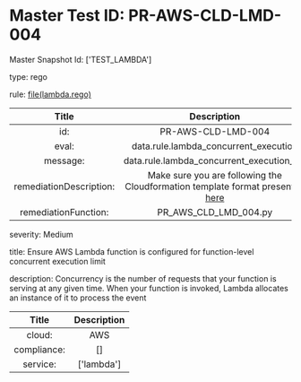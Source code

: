 



# Master Test ID: PR-AWS-CLD-LMD-004


Master Snapshot Id: ['TEST_LAMBDA']

type: rego

rule: [file(lambda.rego)]  
  
  
  
  

|Title|Description|
| :---: | :---: |
|id: |PR-AWS-CLD-LMD-004|
|eval: |data.rule.lambda_concurrent_execution|
|message: |data.rule.lambda_concurrent_execution_err|
|remediationDescription: |Make sure you are following the Cloudformation template format presented <a href='https://docs.aws.amazon.com/AWSCloudFormation/latest/UserGuide/aws-resource-lambda-function.html#cfn-lambda-function-reservedconcurrentexecutions' target='_blank'>here</a>|
|remediationFunction: |PR_AWS_CLD_LMD_004.py|


severity: Medium

title: Ensure AWS Lambda function is configured for function-level concurrent execution limit

description: Concurrency is the number of requests that your function is serving at any given time. When your function is invoked, Lambda allocates an instance of it to process the event  
  
  

|Title|Description|
| :---: | :---: |
|cloud: |AWS|
|compliance: |[]|
|service: |['lambda']|



[file(lambda.rego)]: https://github.com/prancer-io/prancer-compliance-test/tree/master/aws/cloud/lambda.rego
